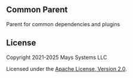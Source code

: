## Common Parent

Parent for common dependencies and plugins

## License

Copyright 2021-2025 Mays Systems LLC

Licensed under the [Apache License, Version 2.0](https://www.apache.org/licenses/LICENSE-2.0).
